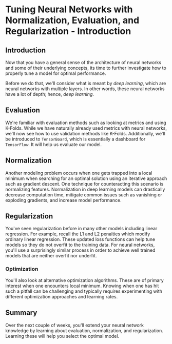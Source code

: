 # Tuning Neural Networks with Normalization, Evaluation, and Regularization - Introduction

## Introduction


Now that you have a general sense of the architecture of neural networks and some of their underlying concepts, its time to further investigate how to properly tune a model for optimal performance.

Before we do that, we'll consider what is meant by *deep learning*, which are neural networks with multiple layers. In other words, these neural networks have a lot of depth; hence, *deep learning*.

## Evaluation

We're familiar with evaluation methods such as looking at metrics and using K-Folds. While we have naturally already used metrics with neural networks, we'll now see how to use validation methods like K-Folds. Additionally, we'll be introduced to `TensorBoard`, which is essentially a dashboard for `TensorFlow`. It will help us evaluate our model.

## Normalization

Another modeling problem occurs when one gets trapped into a local minimum when searching for an optimal solution using an iterative approach such as gradient descent. One technique for counteracting this scenario is normalizing features. Normalization in deep learning models can drastically decrease computation time, mitigate common issues such as vanishing or exploding gradients, and increase model performance.

## Regularization

You've seen regularization before in many other models including linear regression. For example, recall the L1 and L2 penalties which modify ordinary linear regression. These updated loss functions can help tune models so they do not overfit to the training data. For neural networks, you'll use a surprisingly similar process in order to achieve well trained models that are neither overfit nor underfit.


### Optimization

You'll also look at alternative optimization algorithms. These are of primary interest when one encounters local minimum. Knowing when one has hit such a pitfall can be challenging and typically requires experimenting with different optimization approaches and learning rates.

## Summary

Over the next couple of weeks, you'll extend your neural network knowledge by learning about evaluation, normalization, and regularization. Learning these will help you select the optimal model. 